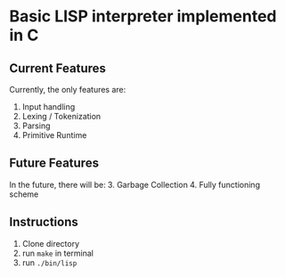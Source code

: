 # Basic LISP interpreter implemented in C

## Current Features
Currently, the only features are:
1. Input handling
2. Lexing / Tokenization
3. Parsing
4. Primitive Runtime

## Future Features
In the future, there will be:
3. Garbage Collection
4. Fully functioning scheme

## Instructions
1. Clone directory
2. run `make` in terminal
3. run `./bin/lisp`
